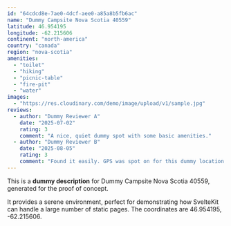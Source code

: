```yaml
---
id: "64cdcd8e-7ae0-4dcf-aee0-a85a8b5fb6ac"
name: "Dummy Campsite Nova Scotia 40559"
latitude: 46.954195
longitude: -62.215606
continent: "north-america"
country: "canada"
region: "nova-scotia"
amenities:
  - "toilet"
  - "hiking"
  - "picnic-table"
  - "fire-pit"
  - "water"
images:
  - "https://res.cloudinary.com/demo/image/upload/v1/sample.jpg"
reviews:
  - author: "Dummy Reviewer A"
    date: "2025-07-02"
    rating: 3
    comment: "A nice, quiet dummy spot with some basic amenities."
  - author: "Dummy Reviewer B"
    date: "2025-08-05"
    rating: 3
    comment: "Found it easily. GPS was spot on for this dummy location."
---
```


This is a **dummy description** for Dummy Campsite Nova Scotia 40559, generated for the proof of concept.

It provides a serene environment, perfect for demonstrating how SvelteKit can handle a large number of static pages. The coordinates are 46.954195, -62.215606.
